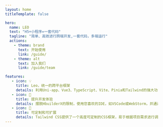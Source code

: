 ```yaml
---
layout: home
titleTemplate: false

hero:
  name: LEO
  text: "H5+小程序=一套代码"
  tagline: "简单、高效进行跨端开发,一套代码，多端运行"
  actions:
    - theme: brand
      text: 开始使用
      link: /guide/
    - theme: alt
      text: 加入我们
      link: /guide/team

features:
   - icon: 💡
     title: Leo，统一的跨平台框架
     details: 利用Uni-app、Vue3、TypeScript、Vite、Pinia和Tailwind的强大功能，创建高效且无缝的跨平台小程序
   - icon: 🚀
     title: 提升开发体验
     details: 摆脱HbuilderX的限制，使用您喜欢的IDE，如VSCode或WebStorm，并通过一套代码开发H5，微信/百度/支付宝/抖音小程序。
   - icon: 🎨
     title: 可定制和可扩展
     details: Tailwind CSS提供了一个高度可定制的CSS框架，易于根据项目需求进行调整。借助Leo的模块化架构，您可以轻松地扩展和增强应用程序，满足不同场景需求。
---
```

